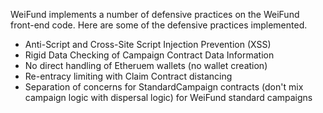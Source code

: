 WeiFund implements a number of defensive practices on the WeiFund front-end code. Here are some of the defensive practices implemented.

- Anti-Script and Cross-Site Script Injection Prevention (XSS)
- Rigid Data Checking of Campaign Contract Data Information
- No direct handling of Etheruem wallets (no wallet creation)
- Re-entracy limiting with Claim Contract distancing
- Separation of concerns for StandardCampaign contracts (don't mix campaign logic with dispersal logic) for WeiFund standard campaigns
